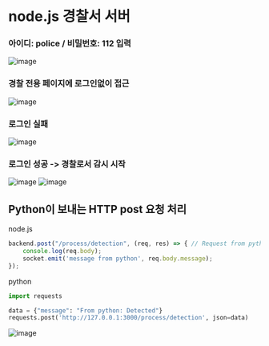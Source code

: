# node.js 경찰서 서버

### 아이디: police / 비밀번호: 112 입력<br>
![image](https://user-images.githubusercontent.com/67142421/162588624-778981c8-9409-4353-a065-5b67aaf44668.png)

### 경찰 전용 페이지에 로그인없이 접근
![image](https://user-images.githubusercontent.com/67142421/162632552-dd4392b5-7a5d-44c5-ab5f-11cef86d1977.png)

### 로그인 실패<br>
![image](https://user-images.githubusercontent.com/67142421/162588639-ae8b17ed-29af-461c-b71a-f717d5bfe712.png)

### 로그인 성공 -> 경찰로서 감시 시작<br>
![image](https://user-images.githubusercontent.com/67142421/162588709-9ba21214-f09e-4c55-ae35-ead172aaaa55.png)
![image](https://user-images.githubusercontent.com/67142421/162632571-cba7e7bb-9ede-4bc7-a0cb-e368b9640632.png)

## Python이 보내는 HTTP post 요청 처리
node.js
~~~javascript
backend.post("/process/detection", (req, res) => { // Request from python
    console.log(req.body);
    socket.emit('message from python', req.body.message);
});
~~~
python
~~~Python
import requests

data = {"message": "From python: Detected"}
requests.post('http://127.0.0.1:3000/process/detection', json=data)
~~~
![image](https://user-images.githubusercontent.com/67142421/162632613-34163610-53b2-446a-b94b-1f65bc0b89b4.png)
